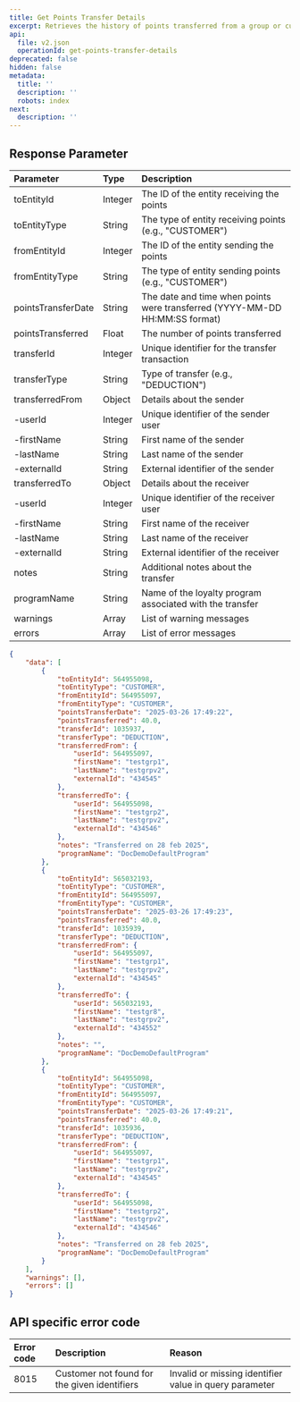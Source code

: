 ```yaml
---
title: Get Points Transfer Details
excerpt: Retrieves the history of points transferred from a group or customer.
api:
  file: v2.json
  operationId: get-points-transfer-details
deprecated: false
hidden: false
metadata:
  title: ''
  description: ''
  robots: index
next:
  description: ''
---
```

## Response Parameter

| Parameter          | Type    | Description                                                                 |
| :----------------- | :------ | :-------------------------------------------------------------------------- |
| toEntityId         | Integer | The ID of the entity receiving the points                                   |
| toEntityType       | String  | The type of entity receiving points (e.g., "CUSTOMER")                      |
| fromEntityId       | Integer | The ID of the entity sending the points                                     |
| fromEntityType     | String  | The type of entity sending points (e.g., "CUSTOMER")                        |
| pointsTransferDate | String  | The date and time when points were transferred (YYYY-MM-DD HH:MM:SS format) |
| pointsTransferred  | Float   | The number of points transferred                                            |
| transferId         | Integer | Unique identifier for the transfer transaction                              |
| transferType       | String  | Type of transfer (e.g., "DEDUCTION")                                        |
| transferredFrom    | Object  | Details about the sender                                                    |
| \-userId           | Integer | Unique identifier of the sender user                                        |
| \-firstName        | String  | First name of the sender                                                    |
| \-lastName         | String  | Last name of the sender                                                     |
| \-externalId       | String  | External identifier of the sender                                           |
| transferredTo      | Object  | Details about the receiver                                                  |
| \-userId           | Integer | Unique identifier of the receiver user                                      |
| \-firstName        | String  | First name of the receiver                                                  |
| \-lastName         | String  | Last name of the receiver                                                   |
| \-externalId       | String  | External identifier of the receiver                                         |
| notes              | String  | Additional notes about the transfer                                         |
| programName        | String  | Name of the loyalty program associated with the transfer                    |
| warnings           | Array   | List of warning messages                                                    |
| errors             | Array   | List of error messages                                                      |

```json
{
    "data": [
        {
            "toEntityId": 564955098,
            "toEntityType": "CUSTOMER",
            "fromEntityId": 564955097,
            "fromEntityType": "CUSTOMER",
            "pointsTransferDate": "2025-03-26 17:49:22",
            "pointsTransferred": 40.0,
            "transferId": 1035937,
            "transferType": "DEDUCTION",
            "transferredFrom": {
                "userId": 564955097,
                "firstName": "testgrp1",
                "lastName": "testgrpv2",
                "externalId": "434545"
            },
            "transferredTo": {
                "userId": 564955098,
                "firstName": "testgrp2",
                "lastName": "testgrpv2",
                "externalId": "434546"
            },
            "notes": "Transferred on 28 feb 2025",
            "programName": "DocDemoDefaultProgram"
        },
        {
            "toEntityId": 565032193,
            "toEntityType": "CUSTOMER",
            "fromEntityId": 564955097,
            "fromEntityType": "CUSTOMER",
            "pointsTransferDate": "2025-03-26 17:49:23",
            "pointsTransferred": 40.0,
            "transferId": 1035939,
            "transferType": "DEDUCTION",
            "transferredFrom": {
                "userId": 564955097,
                "firstName": "testgrp1",
                "lastName": "testgrpv2",
                "externalId": "434545"
            },
            "transferredTo": {
                "userId": 565032193,
                "firstName": "testgr8",
                "lastName": "testgrpv2",
                "externalId": "434552"
            },
            "notes": "",
            "programName": "DocDemoDefaultProgram"
        },
        {
            "toEntityId": 564955098,
            "toEntityType": "CUSTOMER",
            "fromEntityId": 564955097,
            "fromEntityType": "CUSTOMER",
            "pointsTransferDate": "2025-03-26 17:49:21",
            "pointsTransferred": 40.0,
            "transferId": 1035936,
            "transferType": "DEDUCTION",
            "transferredFrom": {
                "userId": 564955097,
                "firstName": "testgrp1",
                "lastName": "testgrpv2",
                "externalId": "434545"
            },
            "transferredTo": {
                "userId": 564955098,
                "firstName": "testgrp2",
                "lastName": "testgrpv2",
                "externalId": "434546"
            },
            "notes": "Transferred on 28 feb 2025",
            "programName": "DocDemoDefaultProgram"
        }
    ],
    "warnings": [],
    "errors": []
}
```

## API specific error code

| Error code | Description                                  | Reason                                                 |
| :--------- | :------------------------------------------- | :----------------------------------------------------- |
| 8015       | Customer not found for the given identifiers | Invalid or missing identifier value in query parameter |